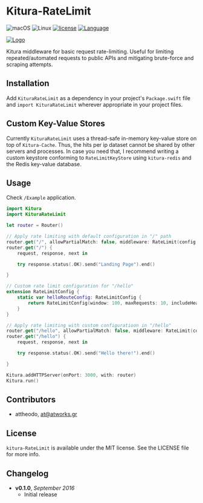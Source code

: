 # Kitura-RateLimit

![macOS](https://img.shields.io/badge/os-macOS-green.svg?style=flat)
![Linux](https://img.shields.io/badge/os-linux-green.svg?style=flat)
[![license](https://img.shields.io/github/license/mashape/apistatus.svg?maxAge=2592000?style=plastic)]()
[![Language](https://img.shields.io/badge/language-Swift%203.0-orange.svg)](https://developer.apple.com/swift/)

[![Logo](https://github.com/attheodo/ATHMultiSelectionSegmentedControl/raw/master/misc/logo.png  "kitura-RateLimit")](/)

Kitura middleware for basic request rate-limiting. Useful for limiting repeated/automated requests to public APIs and mitigating brute-force and scraping attempts.

## Installation
Add `KituraRateLimit` as a dependency in your project's `Package.swift` file and `import KituraRateLimit` wherever appropriate in your project files.

## Custom Key-Value Stores
Currently `KituraRateLimit` uses a thread-safe in-memory key-value store on top of `Kitura-Cache`. Thus, the hits per ip dataset cannot be shared by other servers and processes. In case you need that, I recommend writing a custom keystore conforming to `RateLimitKeyStore` using `kitura-redis` and the Redis key-value database.

## Usage

Check `/Example` application. 

```swift
import Kitura
import KituraRateLimit

let router = Router()

// Apply rate limiting with default configuration in "/" path
router.get("/", allowPartialMatch: false, middleware: RateLimit(config: .defaultConfig, keyStore: MemoryCacheRateLimitKeyStore()))
router.get("/") {
    request, response, next in

    try response.status(.OK).send("Landing Page").end()

}

// Custom rate limit configuration for "/hello"
extension RateLimitConfig {
    static var helloRouteConfig: RateLimitConfig {
        return RateLimitConfig(window: 100, maxRequests: 10, includeHeaders: true)
    }
}

// Apply rate limiting with custom configuratioon in "/hello"
router.get("/hello", allowPartialMatch: false, middleware: RateLimit(config: .helloRouteConfig, keyStore: MemoryCacheRateLimitKeyStore()))
router.get("/hello") {
    request, response, next in

    try response.status(.OK).send("Hello there!").end()

}

Kitura.addHTTPServer(onPort: 3000, with: router)
Kitura.run()

```

## Contributors

- attheodo, at@atworks.gr

## License

`kitura-RateLimit` is available under the MIT license. See the LICENSE file for more info.

## Changelog
- **v0.1.0**, *September 2016*
    - Initial release
